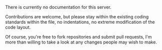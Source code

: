 There is currently no documentation for this server.

Contributions are welcome, but please stay within the existing coding standards within the file, no indentations, no extreme modification of the code layout.

Of course, you're free to fork repositories and submit pull requests, I'm more than willing to take a look at any changes people may wish to make.
